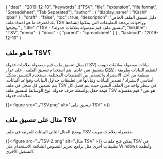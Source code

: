{
  "date" : "2019-12-10",
  "keywords" :["TSV", "file", "extension", "file format", "Spreadsheet", "Tab Separated"],
  "author" : {
    "display_name" : "Kashif Iqbal"
} ,
  "draft" : "false",
  "toc" : true,
  "description" :"دليل تنسيق الملف الخاص بك لمعرفة ما هو امتداد ملف TSV وواجهات برمجة التطبيقات التي يمكنها إنشاءها وفتحها." ,
  "title" :"TSV - تنسيق ملف قيم مفصولة بعلامات جدولة؟",
  "linktitle" : "TSV",
  "menu" : {
    "docs" : {
      "parent" : "spreadsheet"
}
} ,
  "lastmod" : "2019-12-10"
}

## ما هو ملف TSV؟

يمثل تنسيق ملف قيم مفصولة بعلامات جدولة (TSV) بيانات مفصولة بعلامات تبويب بتنسيق نص عادي. يتم استخدام تنسيق الملف ، على غرار [CSV](/ar/spreadsheet/csv/) ، لتنظيم البيانات بطريقة منظمة من أجل الاستيراد والتصدير بين التطبيقات المختلفة. يستخدم التنسيق بشكل أساسي لاستيراد / تصدير البيانات وتبادلها في تطبيقات جداول البيانات وقواعد البيانات. يتم تضمين كل سجل في ملف TSV في سطر واحد من الملف النصي حيث يتم فصل كل قيمة حقل بواسطة حرف جدولة. نوع الوسائط لتنسيق ملف TSV هو نص / قيم مفصولة بعلامات جدولة.

{{< figure src="../TSV.png" alt="تنسيق ملف TSV" >}}

## مثال على تنسيق ملف TSV ##

يوضح المثال التالي البيانات المرتبة في ملف TSV مفصولة بعلامات تبويب.

{{< figure src="../TSV-2.png" alt="مثال TSV" >}}
يمكن فتح ملفات TSV في تطبيقات أخرى مثل برامج تحرير النصوص الشائعة الاستخدام على Windows وأنظمة التشغيل الأخرى.

